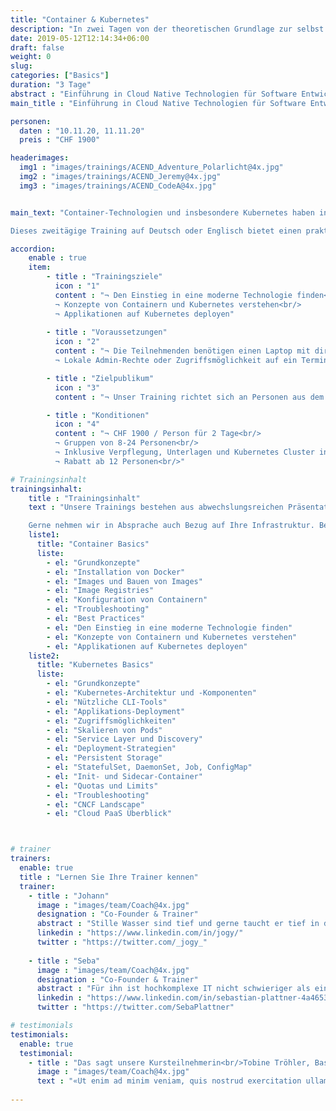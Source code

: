 ```yaml
---
title: "Container & Kubernetes"
description: "In zwei Tagen von der theoretischen Grundlage zur selbst deployten, containerbasierten Applikation auf Kubernetes."
date: 2019-05-12T12:14:34+06:00
draft: false
weight: 0
slug: 
categories: ["Basics"]
duration: "3 Tage"
abstract : "Einführung in Cloud Native Technologien für Software Entwickler und Devops Engineers"
main_title : "Einführung in Cloud Native Technologien für Software Entwickler und Devops Engineers"

personen: 
  daten : "10.11.20, 11.11.20"
  preis : "CHF 1900"

headerimages:
  img1 : "images/trainings/ACEND_Adventure_Polarlicht@4x.jpg"
  img2 : "images/trainings/ACEND_Jeremy@4x.jpg"
  img3 : "images/trainings/ACEND_CodeA@4x.jpg"


main_text: "Container-Technologien und insbesondere Kubernetes haben in den letzten Jahren enorm an Bedeutung gewonnen und wurden ein wichtiger Treiber der Digitalisierung. 

Dieses zweitägige Training auf Deutsch oder Englisch bietet einen praktischen und klar verständlichen Einstieg in diese Open Source-Technologien. Unsere Trainer kommen aus der Praxis und sind zertifizierte Kubernetes Administratoren."

accordion:
    enable : true
    item:
        - title : "Trainingsziele"
          icon : "1"
          content : "¬ Den Einstieg in eine moderne Technologie finden<br/>     
          ¬ Konzepte von Containern und Kubernetes verstehen<br/>    
          ¬ Applikationen auf Kubernetes deployen"
  
        - title : "Voraussetzungen"
          icon : "2"
          content : "¬ Die Teilnehmenden benötigen einen Laptop mit direktem Zugang zum Internet via WLAN.<br/>
          ¬ Lokale Admin-Rechte oder Zugriffsmöglichkeit auf ein Terminal (im Browser) sind zusätzlich nötig."

        - title : "Zielpublikum"
          icon : "3"
          content : "¬ Unser Training richtet sich an Personen aus dem Software und System Engineering. Es sind keine Vorkenntnisse mit Container-Technologien oder Kubernetes notwendig."

        - title : "Konditionen"
          icon : "4"
          content : "¬ CHF 1900 / Person für 2 Tage<br/>
          ¬ Gruppen von 8-24 Personen<br/>
          ¬ Inklusive Verpflegung, Unterlagen und Kubernetes Cluster in der Cloud<br/> 
          ¬ Rabatt ab 12 Personen<br/>"

# Trainingsinhalt
trainingsinhalt: 
    title : "Trainingsinhalt"
    text : "Unsere Trainings bestehen aus abwechslungs­reichen Präsentationen und Hands-on Labs, um deren Inhalt auf spannende Art und Weise zu übermitteln.  

    Gerne nehmen wir in Absprache auch Bezug auf Ihre Infrastruktur. Bei Bedarf für weitere Inhalte können wir auf Ihren Wunsch hin An­passungen vornehmen."
    liste1:
      title: "Container Basics"
      liste:
        - el: "Grundkonzepte"
        - el: "Installation von Docker"
        - el: "Images und Bauen von Images"
        - el: "Image Registries"
        - el: "Konfiguration von Containern"
        - el: "Troubleshooting"
        - el: "Best Practices"
        - el: "Den Einstieg in eine moderne Technologie finden"
        - el: "Konzepte von Containern und Kubernetes verstehen"
        - el: "Applikationen auf Kubernetes deployen"
    liste2:
      title: "Kubernetes Basics"
      liste:
        - el: "Grundkonzepte"
        - el: "Kubernetes-Architektur und -Komponenten"
        - el: "Nützliche CLI-Tools"
        - el: "Applikations-Deployment"
        - el: "Zugriffsmöglichkeiten"
        - el: "Skalieren von Pods"
        - el: "Service Layer und Discovery"
        - el: "Deployment-Strategien"
        - el: "Persistent Storage"
        - el: "StatefulSet, DaemonSet, Job, ConfigMap"
        - el: "Init- und Sidecar-Container"
        - el: "Quotas und Limits"
        - el: "Troubleshooting"
        - el: "CNCF Landscape"
        - el: "Cloud PaaS Überblick"



# trainer
trainers:
  enable: true
  title : "Lernen Sie Ihre Trainer kennen"
  trainer:
    - title : "Johann"
      image : "images/team/Coach@4x.jpg"
      designation : "Co-Founder & Trainer"
      abstract : "Stille Wasser sind tief und gerne taucht er tief in die Cloud Native Technologien ein. Als nachhaltiger Klimafreund taucht er lieber im Thunersee als im Meer ab."
      linkedin : "https://www.linkedin.com/in/jogy/"
      twitter : "https://twitter.com/_jogy_"
      
    - title : "Seba"
      image : "images/team/Coach@4x.jpg"
      designation : "Co-Founder & Trainer"
      abstract : "Für ihn ist hochkomplexe IT nicht schwieriger als ein Kinderspiel. Erklären kann er beides gleich gut."
      linkedin : "https://www.linkedin.com/in/sebastian-plattner-4a4653bb/"
      twitter : "https://twitter.com/SebaPlattner"

# testimonials
testimonials:
  enable: true
  testimonial:
    - title : "Das sagt unsere Kursteilnehmerin<br/>Tobine Tröhler, Basel"
      image : "images/team/Coach@4x.jpg"
      text : "«Ut enim ad minim veniam, quis nostrud exercitation ullamco Kubernetes Basic nostrud exercitation ullamco ex earmo coma modo consequat.»"
      
---
```

